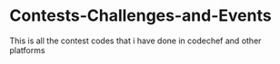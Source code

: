# Contests-Challenges-and-Events
This is all the contest codes  that i have done in codechef and other platforms
